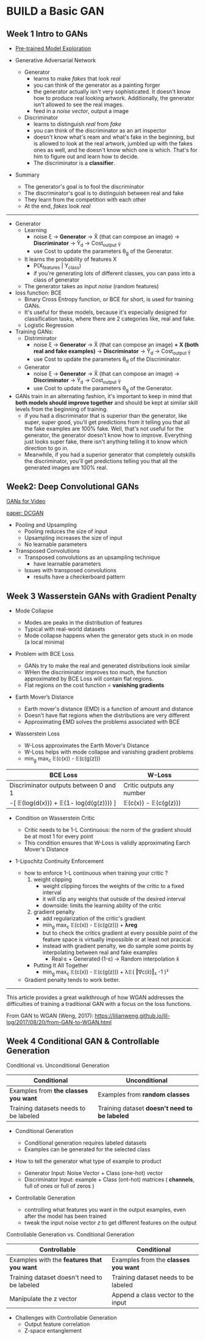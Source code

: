 # BUILD a Basic GAN

## Week 1 Intro to GANs

- [Pre-trained Model Exploration](https://colab.research.google.com/github/https-deeplearning-ai/GANs-Public/blob/master/C1W1_(Colab)_Pre_trained_model_exploration.ipynb)

- Generative Adversarial Network
    - Generator
        - learns to make *fakes* that look *real*
        - you can think of the generator as a painting forger
        - the generator actually isn't very sophisticated. It doesn't know how to produce real looking artwork. Additionally, the generator isn't allowed to see the real images.
        - feed in a *noise vector*,  output a image
    - Discriminator
        - learns to distinguish *real* from *fake*
        - you can think of the discriminator as an art inspector
        - doesn't know what's ream and what's fake in the beginning, but is allowed to look at the real artwork, jumbled up with the fakes ones as well, and he doesn't know which one is which. That's for him to figure out and learn how to decide.
        - The discriminator is a **classifier**.

- Summary
    - The generator's goal is to fool the discriminator
    - The discriminator's goal is to distinguish between real and fake
    - They learn from the competition with each other
    - At the end, *fakes* look *real*

---

- Generator
    - Learning
        - noise ξ → **Generator** → X̂ (that can compose an image) → **Discriminator** → Ŷ<sub>d</sub> → Cost<sub>output Ŷ</sub>
        - use Cost to update the parameters θ<sub>g</sub> of the Generator.
    - It learns the probability of features X
        - P(X<sub>features</sub> | Y<sub>class</sub>)
        - if you're generating lots of  different classes, you can pass into a class of generator
    - The generator takes as input *noise* (random features)
- loss function: BCE
    - Binary Cross Entropy function, or BCE for short, is used for training GANs. 
    - It's useful for these models, because it's especially designed for classification tasks, where there are 2 categories like, real and fake. 
    - Logistic Regression
- Training GANs: 
    - Distriminator
        - noise ξ → **Generator** → X̂ (that can compose an image) **+ X (both real and fake examples)** → **Discriminator** → Ŷ<sub>d</sub> → Cost<sub>output Ŷ</sub>
        - use Cost to update the parameters θ<sub>d</sub> of the Discriminator.
    - Generator
        - noise ξ → **Generator** → X̂ (that can compose an image) → **Discriminator** → Ŷ<sub>d</sub> → Cost<sub>output Ŷ</sub>
        - use Cost to update the parameters θ<sub>g</sub> of the Generator.
- GANs train in an alternating fashion, it's important to keep in mind that **both models should improve together** and should be kept at similar skill levels from the beginning of training. 
    - if you had a discriminator that is superior than the generator, like super, super good, you'll get predictions from it telling you that all the fake examples are 100% fake. Well, that's not useful for the generator, the generator doesn't know how to improve. Everything just looks super fake, there isn't anything telling it to know which direction to go in.
    - Meanwhile, if you had a superior generator that completely outskills the discriminator, you'll get predictions telling you that all the generated images are 100% real. 



## Week2: Deep Convolutional GANs


[GANs for Video](https://colab.research.google.com/github/https-deeplearning-ai/GANs-Public/blob/master/C1W2_Video_Generation_(Optional).ipynb)

[paper: DCGAN](pdfs/DCGAN.1511.06434.pdf)



- Pooling and Upsampling
    - Pooling reduces the size of input
    - Upsampling increases the size of input
    - No learnable parameters
- Transposed Convolutions
    - Transposed convolutions as an upsampling technique
        - have learnable parameters
    - Issues with transposed convolutions
        - results have a checkerboard pattern

## Week 3 Wasserstein GANs with Gradient Penalty


- Mode Collapse
    - Modes are peaks in the distribution of features
    - Typical with real-world datasets
    - Mode collapse happens when the generator gets stuck in on mode (a local minima)
- Problem with BCE Loss
    - GANs try to make the real and generated distributions look similar
    - WHen the discriminator improves too much, the function approximated by BCE Loss will contain flat regions.
    - Flat regions on the cost function = **vanishing gradients**

- Earth Mover’s Distance
    - Earth mover's distance (EMD) is a function of amount and distance
    - Doesn't have flat regions when the distributions are very different
    - Approximating EMD solves the problems associated with BCE
- Wasserstein Loss
    - W-Loss approximates the Earth Mover's Distance
    - W-Loss helps with mode collapse and vanishing gradient problems
    - min<sub>g</sub> max<sub>c</sub> 𝔼(c(x)) - 𝔼(c(g(z)))

BCE Loss | W-Loss
--- | --- 
Discriminator outputs between 0 and 1 | Critic outputs any number 
-[ 𝔼(log(d(x))) + 𝔼(1- log(d(g(z)))) ]  |  𝔼(c(x)) - 𝔼(c(g(z)))

- Condition on Wasserstein Critic
    - Critic needs to be 1-L Continuous: the norm of the gradient should be at most 1 for every point
    - This condition ensures that W-Loss is validly approximating Earch Mover's Distance

- 1-Lipschitz Continuity Enforcement
    - how to enforce 1-L continuous when training your critic ?
        1. weight clipping
            - weight clipping forces the weights of the critic to a fixed interval
            - it will clip any weights that outside of the desired interval
            - downside: limits the learning ability of the critic
        2. gradient penalty
            - add regularization of the critic's gradient
            - min<sub>g</sub> max<sub>c</sub> 𝔼(c(x)) - 𝔼(c(g(z))) + **λreg**
            - but to check the critics gradient at every possible point of the feature space  is virtually impossible or at least not pracical.
            - instead with gradient penalty, we do sample some points by interpolating between real and fake examples
                - Real·ε + Generated·(1-ε) → Random interpolation x̂
        - Putting It All Together
            - min<sub>g</sub> max<sub>c</sub> 𝔼(c(x)) - 𝔼(c(g(z))) + λ𝔼( ‖∇c(x̂)‖₂  -1 )²
    - Gradient penalty tends to work better.


---

This article provides a great walkthrough of how WGAN addresses the difficulties of training a traditional GAN with a focus on the loss functions.

From GAN to WGAN (Weng, 2017): https://lilianweng.github.io/lil-log/2017/08/20/from-GAN-to-WGAN.html



## Week 4 Conditional GAN & Controllable Generation

Conditional vs. Unconditional Generation

Conditional | Unconditional 
--- | --- 
Examples from **the classes you want** | Examples from **random classes**
Training datasets needs to be labeled | Training dataset **doesn't need to be labeled**


- Conditional Generation
    - Conditional generation requires labeled datasets
    - Examples can be generated for the selected class
- How to tell the generator what type of example to product
    - Generator Input:  Noise Vector + Class (one-hot) vector
    - Discriminator Input: example + Class (ont-hot) matrices ( **channels**, full of ones or full of zeros )

- Controllable Generation
    - controlling what features you want in the output examples, even after the model has been trained
    - tweak the input noise vector *z* to get different features on the output


Controllable Generation vs. Conditional Generation

Controllable | Conditional
--- | ---
Examples with the **features that you want** | Examples from the **classes you want**
Training dataset doesn't need to be labeled | Training dataset needs to be labeled
Manipulate the z vector | Append a class vector to the input

- Challenges with Controllable Generation
    - Output feature correlation
    - Z-space entanglement


